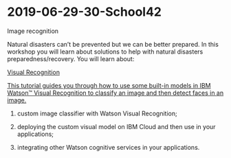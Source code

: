 # 2019-06-29-30-School42
Image recognition

Natural disasters can’t be prevented but we can be better prepared. In this workshop you will learn about solutions to help with natural disasters preparedness/recovery. You will learn about: 


[Visual Recognition](https://cloud.ibm.com/services/watson-vision-combined/)


[This tutorial guides you through how to use some built-in models in IBM Watson™ Visual Recognition to classify an image and then detect faces in an image.](https://cloud.ibm.com/docs/services/visual-recognition?topic=visual-recognition-getting-started-tutorial)

1) custom image classifier with Watson Visual Recognition; 

2) deploying the custom visual model on IBM Cloud and then use in your applications; 

3) integrating other Watson cognitive services in your applications.
